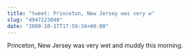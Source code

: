 ```yaml
---
title: "tweet: Princeton, New Jersey was very w"
slug: "4947223040"
date: "2009-10-17T17:59:34+00:00"
---
```

Princeton, New Jersey was very wet and muddy this morning.